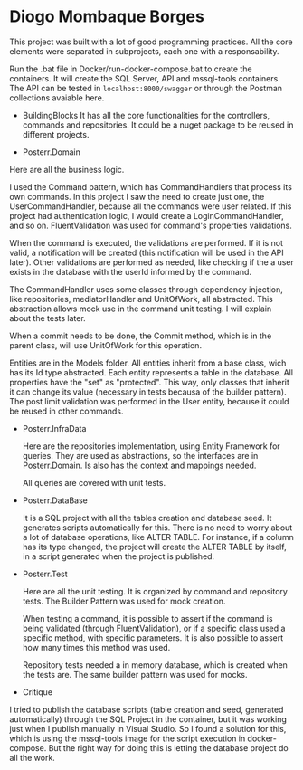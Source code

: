 # Diogo Mombaque Borges

This project was built with a lot of good programming practices. All the core elements were separated in subprojects, each one with a responsability. 

Run the .bat file in Docker/run-docker-compose.bat to create the containers. It will create the SQL Server, API and mssql-tools containers. The API can be tested in  `localhost:8000/swagger` or through the Postman collections avaiable here.

- BuildingBlocks
It has all the core functionalities for the controllers, commands and repositories. It could be a nuget package to be reused in different projects.


- Posterr.Domain

Here are all the business logic.
	
I used the Command pattern, which has  CommandHandlers that process its own commands. In this project I saw the need to create just one, the UserCommandHandler, because all the commands were user related. If this project had authentication logic, I would create a LoginCommandHandler, and so on. FluentValidation was used for command's properties validations.

When the command is executed, the validations are performed. If it is not valid, a notification will be created (this notification will be used in the API later). Other validations are performed as needed, like checking if the a user exists in the database with the userId informed by the command.
	
The CommandHandler uses some classes through dependency injection, like repositories, mediatorHandler and UnitOfWork, all abstracted. This abstraction allows mock use in the command unit testing. I will explain about the tests later.
	
When a commit needs to be done, the Commit method, which is in the parent class, will use UnitOfWork for this operation.
	
Entities are in the Models folder. All entities inherit from a base class, wich has its Id type abstracted. Each entity represents a table in the database. All properties have the "set" as "protected". This way, only classes that inherit it can change its value (necessary in tests becausa of the builder pattern). The post limit validation was performed in the User entity, because it could be reused in other commands. 

	
	
- Posterr.InfraData

	Here are the repositories implementation, using Entity Framework for queries. They are used as abstractions, so the interfaces are in Posterr.Domain. Is also has the context and mappings needed.
	
	All queries are covered with unit tests.
	
	
- Posterr.DataBase

	It is a SQL project with all the tables creation and database seed. It generates scripts automatically for this. There is no need to worry about a lot of database operations, like ALTER TABLE. For instance, if a column has its type changed, the project will create the ALTER TABLE by itself, in a script generated when the project is published.
	
	
- Posterr.Test

	Here are all the unit testing. It is organized by command and repository tests. The Builder Pattern was used for mock creation. 
	
	When testing a command, it is possible to assert if the command is being validated (through FluentValidation), or if a specific class used a specific method, with specific parameters. It is also possible to assert how many times this method was used.
	
	Repository tests needed a in memory database, which is created when the tests are. The same builder pattern was used for mocks.


- Critique

I tried to publish the database scripts (table creation and seed, generated automatically) through the SQL Project in the container, but it was working just when I publish manually in Visual Studio. So I found a solution for this, which is using the mssql-tools image for the script execution in docker-compose. But the right way for doing this is letting the database project do all the work.


